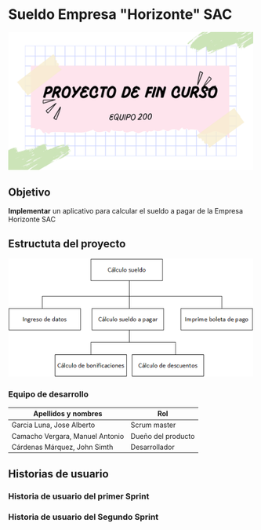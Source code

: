 # Sueldo Empresa "Horizonte" SAC
<img src="images/Presentacion%20PFC.png" width=500>

## Objetivo
**Implementar** un aplicativo para calcular el sueldo a pagar de la Empresa Horizonte SAC
## Estructuta del proyecto
<img src="images/Diagrama%20HIPO%20Sueldo%20Horizonte.png" width=500>

### Equipo de desarrollo
Apellidos y nombres | Rol
------------ | -------------
Garcia Luna, Jose Alberto | Scrum master
Camacho Vergara, Manuel Antonio | Dueño del producto
Cárdenas Márquez, John Simth | Desarrollador

## Historias de usuario
### Historia de usuario del primer Sprint
### Historia de usuario del Segundo Sprint
